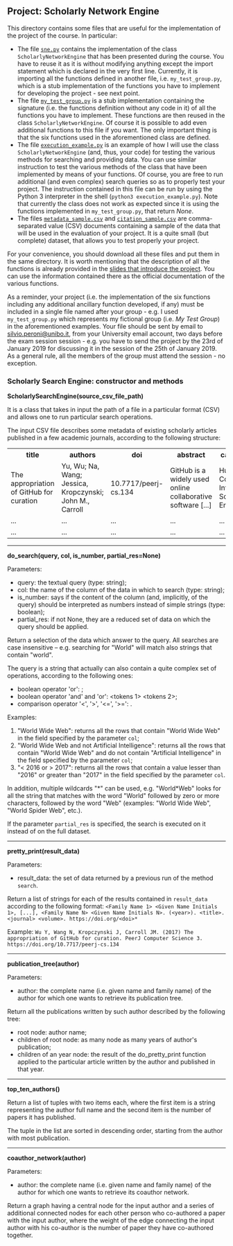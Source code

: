 ## Project: Scholarly Network Engine

This directory contains some files that are useful for the implementation of the project of the course. In particular:

* The file [`sne.py`](https://comp-think.github.io/2018-2019/project/sne.py) contains the implementation of the class `ScholarlyNetworkEngine` that has been presented during the course. You have to reuse it as it is without modifying anything except the import statement which is declared in the very first line. Currently, it is importing all the functions defined in another file, i.e. `my_test_group.py`, which is a stub implementation of the functions you have to implement for developing the project - see next point.
* The file [`my_test_group.py`](https://comp-think.github.io/2018-2019/project/my_test_group.py) is a stub implementation containing the signature (i.e. the functions definition without any code in it) of all the functions you have to implement. These functions are then reused in the class `ScholarlyNetworkEngine`. Of course it is possible to add even additional functions to this file if you want. The only important thing is that the six functions used in the aforementioned class are defined.
* The file [`execution_example.py`](https://comp-think.github.io/2018-2019/project/execution_example.py) is an example of how I will use the class `ScholarlyNetworkEngine` (and, thus, your code) for testing the various methods for searching and providing data. You can use similar instruction to test the various methods of the class that have been implemented by means of your functions. Of course, you are free to run additional (and even complex) search queries so as to properly test your project. The instruction contained in this file can be run by using the Python 3 interpreter in the shell (`python3 execution_example.py`). Note that currently the class does not work as expected since it is using the functions implemented in `my_test_group.py`, that return *None*.
* The files [`metadata_sample.csv`](https://comp-think.github.io/2018-2019/project/metadata_sample.csv) and [`citation_sample.csv`](https://comp-think.github.io/2018-2019/project/metadata_sample.csv) are comma-separated value (CSV) documents containing a sample of the data that will be used in the evaluation of your project. It is a quite small (but complete) dataset, that allows you to test properly your project.
 
 For your convenience, you should download all these files and put them in the same directory. It is worth mentioning that the description of all the functions is already provided in the [slides that introduce the project](https://comp-think.github.io/2018-2019/slides/14%20-%20Project.html). You can use the information contained there as the official documentation of the various functions.
 
 As a reminder, your project (i.e. the implementation of the six functions including any additional ancillary function developed, if any) must be included in a single file named after your group - e.g. I used `my_test_group.py` which represents my fictional group (i.e. *My Test Group*) in the aforementioned examples. Your file should be sent by email to [silvio.peroni@unibo.it](mailto:silvio.peroni@unibo.it), from your University email account, two days before the exam session session - e.g. you have to send the project by the 23rd of January 2019 for discussing it in the session of the 25th of January 2019. As a general rule, all the members of the group must attend the session - no exception.

### Scholarly Search Engine: constructor and methods

**ScholarlySearchEngine(source_csv_file_path)**

It is a class that takes in input the path of a file in a particular format (CSV) and allows one to run particular search operations.

The input CSV file describes some metadata of existing scholarly articles published in a few academic journals, according to the following structure:

<table>
    <tr><th>title</th><th>authors</th><th>doi</th><th>abstract</th><th>categories</th><th>keywords</th><th>journal</th><th>volume</th><th>references</th><th>figures</th><th>tables</th><th>year</th></tr><tr><td>The appropriation of GitHub for curation</td><td>Yu, Wu; Na, Wang; Jessica, Kropczynski; John M., Carroll </td><td>10.7717/peerj-cs.134</td><td>GitHub is a widely used online collaborative software [...]</td><td>Human-Computer Interaction; Software Engineering</td><td>    Curation; GitHub; Appropriation</td><td>PeerJ Computer Science</td><td>3</td><td>36</td><td>1</td><td>1</td><td>2017</td></tr>
    <tr><td>...</td><td>...</td><td>...</td><td>...</td><td>...</td><td>...</td><td>...</td><td>...</td><td>...</td><td>...</td><td>...</td><td>...</td></tr>
    <tr><td>...</td><td>...</td><td>...</td><td>...</td><td>...</td><td>...</td><td>...</td><td>...</td><td>...</td><td>...</td><td>...</td><td>...</td></tr>
</table>

<hr />

**do_search(query, col, is_number, partial_res=None)**

Parameters:
* query: the textual query (type: string);
* col: the name of the column of the data in which to search (type: string);
* is_number: says if the content of the column (and, implicitly, of the query) should be interpreted as numbers instead of simple strings (type: boolean);
* partial_res: if not None, they are a reduced set of data on which the query should be applied.

Return a selection of the data which answer to the query. All searches are case insensitive – e.g. searching for "World" will match also strings that contain "world". 

The query is a string that actually can also contain a quite complex set of operations, according to the following ones:

* boolean operator 'or': <operator> <tokens>;
* boolean operator 'and' and 'or': <tokens 1> <operator> <tokens 2>;
* comparison operator '<', '>', '<=', '>=': <operator> <tokens>.

Examples:

1. "World Wide Web": returns all the rows that contain "World Wide Web" in the field specified by the parameter `col`;
2. "World Wide Web and not Artificial Intelligence": returns all the rows that contain "World Wide Web" and do not contain "Artificial Intelligence" in the field specified by the parameter `col`; 
3. "< 2016 or > 2017": returns all the rows that contain a value lesser than "2016" or greater than "2017" in the field specified by the parameter `col`.

In addition, multiple wildcards "\*" can be used, e.g. "World\*Web" looks for all the string that matches with the word "World" followed by zero or more characters, followed by the word "Web" (examples: "World Wide Web", "World Spider Web", etc.).

If the parameter `partial_res` is specified, the search is executed on it instead of on the full dataset.

<hr />

**pretty_print(result_data)**

Parameters:

* result_data: the set of data returned by a previous run of the method `search`.

Return a list of strings for each of the results contained in `result_data` according to the following format: `<Family Name 1> <Given Name Initials 1>, [...], <Family Name N> <Given Name Initials N>. (<year>). <title>. <journal> <volume>. https://doi.org/<doi>*`

Example: `Wu Y, Wang N, Kropczynski J, Carroll JM. (2017) The appropriation of GitHub for curation. PeerJ Computer Science 3. https://doi.org/10.7717/peerj-cs.134`

<hr />

**publication_tree(author)**

Parameters:

* author: the complete name (i.e. given name and family name) of the author for which one wants to retrieve its publication tree.

Return all the publications written by such author described by the following tree:

* root node: author name;
* children of root node: as many node as many years of author's publication;
* children of an year node: the result of the do_pretty_print function applied to the particular article written by the author and published in that year.

<hr />

**top_ten_authors()**

Return a list of tuples with two items each, where the first item is a string representing the author full name and the second item is the number of papers it has published.

The tuple in the list are sorted in descending order, starting from the author with most publication. 

<hr />

**coauthor_network(author)**

Parameters:

* author: the complete name (i.e. given name and family name) of the author for which one wants to retrieve its coauthor network.

Return a graph having a central node for the input author and a series of additional connected nodes for each other person who co-authored a paper with the input author, where the weight of the edge connecting the input author with his co-author is the number of paper they have co-authored together.
